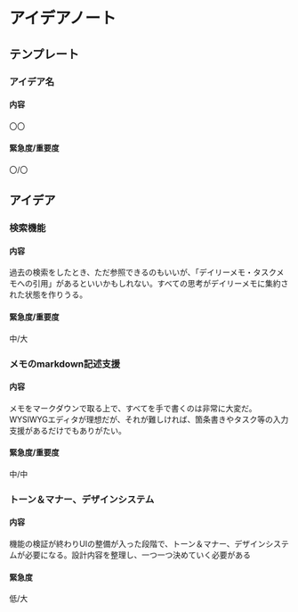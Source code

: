 # アイデアノート

## テンプレート
### アイデア名
#### 内容
〇〇
#### 緊急度/重要度
〇/〇

## アイデア
### 検索機能
#### 内容
過去の検索をしたとき、ただ参照できるのもいいが、「デイリーメモ・タスクメモへの引用」があるといいかもしれない。すべての思考がデイリーメモに集約された状態を作りうる。
#### 緊急度/重要度
中/大

### メモのmarkdown記述支援
#### 内容
メモをマークダウンで取る上で、すべてを手で書くのは非常に大変だ。WYSIWYGエディタが理想だが、それが難しければ、箇条書きやタスク等の入力支援があるだけでもありがたい。
#### 緊急度/重要度
中/中

### トーン＆マナー、デザインシステム
#### 内容
機能の検証が終わりUIの整備が入った段階で、トーン＆マナー、デザインシステムが必要になる。設計内容を整理し、一つ一つ決めていく必要がある
#### 緊急度
低/大